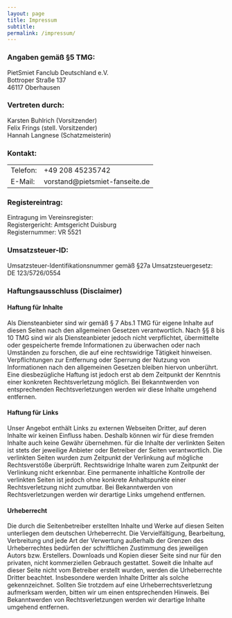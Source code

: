 ```yaml
---
layout: page
title: Impressum
subtitle:
permalink: /impressum/
---
```



### Angaben gemäß §5 TMG:
PietSmiet Fanclub Deutschland e.V.<br/>
Bottroper Straße 137<br/>
46117 Oberhausen

### Vertreten durch:
Karsten Buhlrich (Vorsitzender)<br/>
Felix Frings (stell. Vorsitzender)<br/>
Hannah Langnese (Schatzmeisterin)


### Kontakt:
<table class="kontaktdatentabelle">
  <tr>
    <td>Telefon:</td>
    <td>+49 208 45235742</td>
  </tr>
  <tr>
    <td>E-Mail:</td>
    <td>vorstand@pietsmiet-fanseite.de</td>
  </tr>
</table>

### Registereintrag:
Eintragung im Vereinsregister:<br/>
Registergericht: Amtsgericht Duisburg<br/>
Registernummer: VR 5521


### Umsatzsteuer-ID:
Umsatzsteuer-Identifikationsnummer gemäß §27a Umsatzsteuergesetz:<br/>
DE 123/5726/0554

### Haftungsausschluss (Disclaimer)

#### Haftung für Inhalte
Als Diensteanbieter sind wir gemäß § 7 Abs.1 TMG für eigene Inhalte auf diesen Seiten nach den allgemeinen Gesetzen verantwortlich. Nach §§ 8 bis 10 TMG sind wir als Diensteanbieter jedoch nicht verpflichtet, übermittelte oder gespeicherte fremde Informationen zu überwachen oder nach Umständen zu forschen, die auf eine rechtswidrige Tätigkeit hinweisen. Verpflichtungen zur Entfernung oder Sperrung der Nutzung von Informationen nach den allgemeinen Gesetzen bleiben hiervon unberührt. Eine diesbezügliche Haftung ist jedoch erst ab dem Zeitpunkt der Kenntnis einer konkreten Rechtsverletzung möglich. Bei Bekanntwerden von entsprechenden Rechtsverletzungen werden wir diese Inhalte umgehend entfernen.

#### Haftung für Links
Unser Angebot enthält Links zu externen Webseiten Dritter, auf deren Inhalte wir keinen Einfluss haben. Deshalb können wir für diese fremden Inhalte auch keine Gewähr übernehmen. für die Inhalte der verlinkten Seiten ist stets der jeweilige Anbieter oder Betreiber der Seiten verantwortlich. Die verlinkten Seiten wurden zum Zeitpunkt der Verlinkung auf mögliche Rechtsverstöße überprüft. Rechtswidrige Inhalte waren zum Zeitpunkt der Verlinkung nicht erkennbar. Eine permanente inhaltliche Kontrolle der verlinkten Seiten ist jedoch ohne konkrete Anhaltspunkte einer Rechtsverletzung nicht zumutbar. Bei Bekanntwerden von Rechtsverletzungen werden wir derartige Links umgehend entfernen.

#### Urheberrecht
Die durch die Seitenbetreiber erstellten Inhalte und Werke auf diesen Seiten unterliegen dem deutschen Urheberrecht. Die Vervielfältigung, Bearbeitung, Verbreitung und jede Art der Verwertung außerhalb der Grenzen des Urheberrechtes bedürfen der schriftlichen Zustimmung des jeweiligen Autors bzw. Erstellers. Downloads und Kopien dieser Seite sind nur für den privaten, nicht kommerziellen Gebrauch gestattet. Soweit die Inhalte auf dieser Seite nicht vom Betreiber erstellt wurden, werden die Urheberrechte Dritter beachtet. Insbesondere werden Inhalte Dritter als solche gekennzeichnet. Sollten Sie trotzdem auf eine Urheberrechtsverletzung aufmerksam werden, bitten wir um einen entsprechenden Hinweis. Bei Bekanntwerden von Rechtsverletzungen werden wir derartige Inhalte umgehend entfernen.
